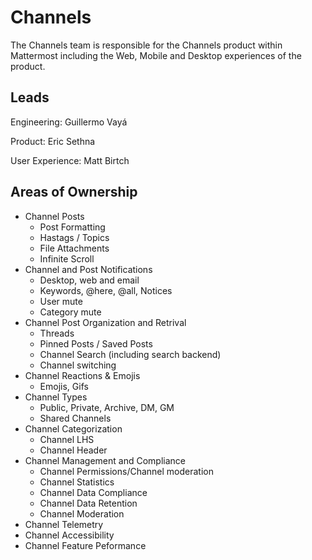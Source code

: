 # Channels

The Channels team is responsible for the Channels product within Mattermost including the Web, Mobile and Desktop experiences of the product. 

## Leads

Engineering: Guillermo Vayá

Product: Eric Sethna

User Experience:  Matt Birtch

## Areas of Ownership
 - Channel Posts
   - Post Formatting
   - Hastags / Topics
   - File Attachments
   - Infinite Scroll 
 - Channel and Post Notifications
   - Desktop, web and email
   - Keywords, @here, @all, Notices
   - User mute
   - Category mute
- Channel Post Organization and Retrival 
  - Threads
  - Pinned Posts / Saved Posts
  - Channel Search (including search backend) 
  - Channel switching
- Channel Reactions & Emojis
  - Emojis, Gifs
- Channel Types 
  - Public, Private, Archive, DM, GM
  - Shared Channels
- Channel Categorization
  - Channel LHS
  - Channel Header
- Channel Management and Compliance
  - Channel Permissions/Channel moderation
  - Channel Statistics
  - Channel Data Compliance
  - Channel Data Retention
  - Channel Moderation
- Channel Telemetry
- Channel Accessibility
- Channel Feature Peformance
